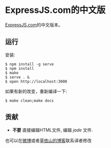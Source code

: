 # ExpressJS.com的中文版

  [ExpressJS.com](http://expressjs.jser.us)的中文版本。 


## 运行

安装:

```
$ npm install -g serve
$ npm install
$ make
$ serve . &
$ open http://localhost:3000
```

如果有新的改变，重新编译一下:

```
$ make clean;make docs
```

## 贡献

  - __不要__ 直接编辑HTML文件, 编辑 _jade_ 文件.

  也可以在[微博](http://weibo.com/1826461472/z7UXdDfji)或者[草依山的博客](http://jser.me)联系译者修改
